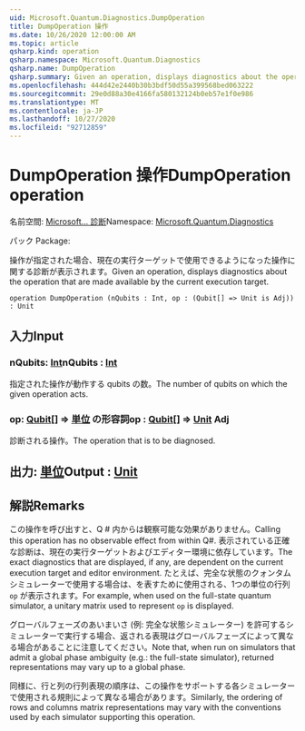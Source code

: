 ```yaml
---
uid: Microsoft.Quantum.Diagnostics.DumpOperation
title: DumpOperation 操作
ms.date: 10/26/2020 12:00:00 AM
ms.topic: article
qsharp.kind: operation
qsharp.namespace: Microsoft.Quantum.Diagnostics
qsharp.name: DumpOperation
qsharp.summary: Given an operation, displays diagnostics about the operation that are made available by the current execution target.
ms.openlocfilehash: 444d42e2440b30b3bdf50d55a399568bed063222
ms.sourcegitcommit: 29e0d88a30e4166fa580132124b0eb57e1f0e986
ms.translationtype: MT
ms.contentlocale: ja-JP
ms.lasthandoff: 10/27/2020
ms.locfileid: "92712859"
---
```

# <a name="dumpoperation-operation"></a><span data-ttu-id="5fda1-102">DumpOperation 操作</span><span class="sxs-lookup"><span data-stu-id="5fda1-102">DumpOperation operation</span></span>

<span data-ttu-id="5fda1-103">名前空間: [Microsoft... 診断](xref:Microsoft.Quantum.Diagnostics)</span><span class="sxs-lookup"><span data-stu-id="5fda1-103">Namespace: [Microsoft.Quantum.Diagnostics](xref:Microsoft.Quantum.Diagnostics)</span></span>

<span data-ttu-id="5fda1-104">パック [](https://nuget.org/packages/)</span><span class="sxs-lookup"><span data-stu-id="5fda1-104">Package: [](https://nuget.org/packages/)</span></span>


<span data-ttu-id="5fda1-105">操作が指定された場合、現在の実行ターゲットで使用できるようになった操作に関する診断が表示されます。</span><span class="sxs-lookup"><span data-stu-id="5fda1-105">Given an operation, displays diagnostics about the operation that are made available by the current execution target.</span></span>

```qsharp
operation DumpOperation (nQubits : Int, op : (Qubit[] => Unit is Adj)) : Unit
```


## <a name="input"></a><span data-ttu-id="5fda1-106">入力</span><span class="sxs-lookup"><span data-stu-id="5fda1-106">Input</span></span>

### <a name="nqubits--int"></a><span data-ttu-id="5fda1-107">nQubits: [Int](xref:microsoft.quantum.lang-ref.int)</span><span class="sxs-lookup"><span data-stu-id="5fda1-107">nQubits : [Int](xref:microsoft.quantum.lang-ref.int)</span></span>

<span data-ttu-id="5fda1-108">指定された操作が動作する qubits の数。</span><span class="sxs-lookup"><span data-stu-id="5fda1-108">The number of qubits on which the given operation acts.</span></span>


### <a name="op--qubit--unit-adj"></a><span data-ttu-id="5fda1-109">op: [Qubit](xref:microsoft.quantum.lang-ref.qubit)[] => [単位](xref:microsoft.quantum.lang-ref.unit) の形容詞</span><span class="sxs-lookup"><span data-stu-id="5fda1-109">op : [Qubit](xref:microsoft.quantum.lang-ref.qubit)[] => [Unit](xref:microsoft.quantum.lang-ref.unit) Adj</span></span>

<span data-ttu-id="5fda1-110">診断される操作。</span><span class="sxs-lookup"><span data-stu-id="5fda1-110">The operation that is to be diagnosed.</span></span>



## <a name="output--unit"></a><span data-ttu-id="5fda1-111">出力: [単位](xref:microsoft.quantum.lang-ref.unit)</span><span class="sxs-lookup"><span data-stu-id="5fda1-111">Output : [Unit](xref:microsoft.quantum.lang-ref.unit)</span></span>



## <a name="remarks"></a><span data-ttu-id="5fda1-112">解説</span><span class="sxs-lookup"><span data-stu-id="5fda1-112">Remarks</span></span>

<span data-ttu-id="5fda1-113">この操作を呼び出すと、Q # 内からは観察可能な効果がありません。</span><span class="sxs-lookup"><span data-stu-id="5fda1-113">Calling this operation has no observable effect from within Q#.</span></span> <span data-ttu-id="5fda1-114">表示されている正確な診断は、現在の実行ターゲットおよびエディター環境に依存しています。</span><span class="sxs-lookup"><span data-stu-id="5fda1-114">The exact diagnostics that are displayed, if any, are dependent on the current execution target and editor environment.</span></span>
<span data-ttu-id="5fda1-115">たとえば、完全な状態のクォンタムシミュレーターで使用する場合は、を表すために使用される、1つの単位の行列 `op` が表示されます。</span><span class="sxs-lookup"><span data-stu-id="5fda1-115">For example, when used on the full-state quantum simulator, a unitary matrix used to represent `op` is displayed.</span></span>

<span data-ttu-id="5fda1-116">グローバルフェーズのあいまいさ (例: 完全な状態シミュレーター) を許可するシミュレーターで実行する場合、返される表現はグローバルフェーズによって異なる場合があることに注意してください。</span><span class="sxs-lookup"><span data-stu-id="5fda1-116">Note that, when run on simulators that admit a global phase ambiguity (e.g.: the full-state simulator), returned representations may vary up to a global phase.</span></span>

<span data-ttu-id="5fda1-117">同様に、行と列の行列表現の順序は、この操作をサポートする各シミュレーターで使用される規則によって異なる場合があります。</span><span class="sxs-lookup"><span data-stu-id="5fda1-117">Similarly, the ordering of rows and columns matrix representations may vary with the conventions used by each simulator supporting this operation.</span></span>